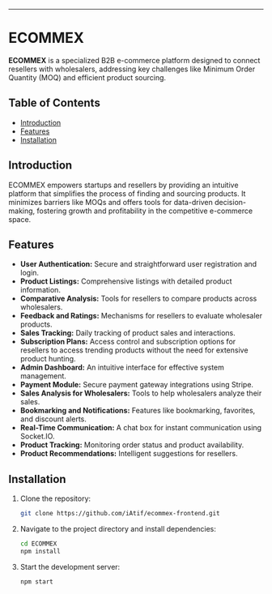 ---

# ECOMMEX

**ECOMMEX** is a specialized B2B e-commerce platform designed to connect resellers with wholesalers, addressing key challenges like Minimum Order Quantity (MOQ) and efficient product sourcing.

## Table of Contents
- [Introduction](#introduction)
- [Features](#features)
- [Installation](#installation)

## Introduction

ECOMMEX empowers startups and resellers by providing an intuitive platform that simplifies the process of finding and sourcing products. It minimizes barriers like MOQs and offers tools for data-driven decision-making, fostering growth and profitability in the competitive e-commerce space.

## Features

- **User Authentication:** Secure and straightforward user registration and login.
- **Product Listings:** Comprehensive listings with detailed product information.
- **Comparative Analysis:** Tools for resellers to compare products across wholesalers.
- **Feedback and Ratings:** Mechanisms for resellers to evaluate wholesaler products.
- **Sales Tracking:** Daily tracking of product sales and interactions.
- **Subscription Plans:** Access control and subscription options for resellers to access trending products without the need for extensive product hunting.
- **Admin Dashboard:** An intuitive interface for effective system management.
- **Payment Module:** Secure payment gateway integrations using Stripe.
- **Sales Analysis for Wholesalers:** Tools to help wholesalers analyze their sales.
- **Bookmarking and Notifications:** Features like bookmarking, favorites, and discount alerts.
- **Real-Time Communication:** A chat box for instant communication using Socket.IO.
- **Product Tracking:** Monitoring order status and product availability.
- **Product Recommendations:** Intelligent suggestions for resellers.

## Installation

1. Clone the repository:
   ```bash
   git clone https://github.com/iAtif/ecommex-frontend.git
   ```
2. Navigate to the project directory and install dependencies:
   ```bash
   cd ECOMMEX
   npm install
   ```
3. Start the development server:
   ```bash
   npm start
   ```

